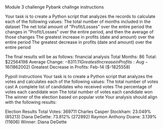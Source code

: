 Module 3 challenge
Pybank challnge instructions

Your task is to create a Python script that analyzes the records to calculate each of the following values:
The total number of months included in the dataset
The net total amount of "Profit/Losses" over the entire period
the changes in "Profit/Losses" over the entire period, and then the average of those changes
The greatest increase in profits (date and amount) over the entire period
The greatest decrease in profits (date and amount) over the entire period

The final results will be as follows:
financial analysis
Total Months: 86
Total: $22564198
Average Change: $-8311.11
Greatest Increase in Profits: Aug-16 ($1862002)
Greatest Decrease in Profits: Feb-14 ($-1825558)

Pypoll instructions
Your task is to create a Python script that analyzes the votes and calculates each of the following values:
The total number of votes cast
A complete list of candidates who received votes
The percentage of votes each candidate won
The total number of votes each candidate won
The winner of the election based on popular vote
Your analysis should align with the following results:

Election Results
Total Votes: 369711
Charles Casper Stockham: 23.049% (85213)
Diana DeGette: 73.812% (272892)
Raymon Anthony Doane: 3.139% (11606)
Winner: Diana DeGette

